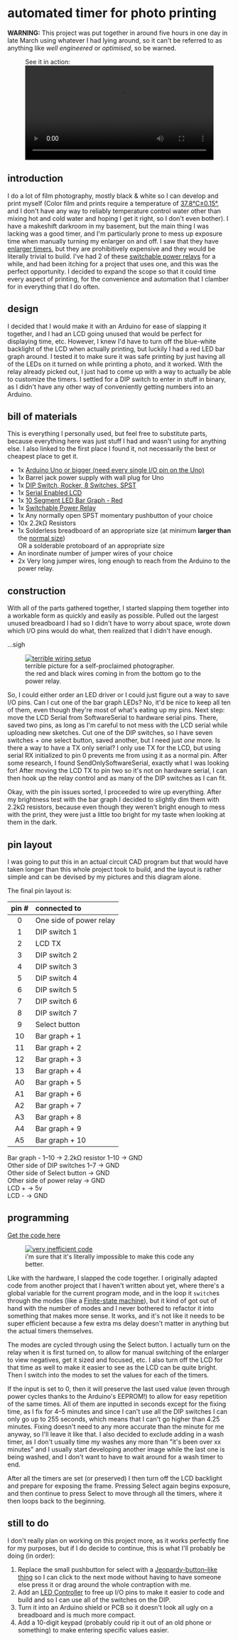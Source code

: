 # automated timer for photo printing
**WARNING:** This project was put together in around five hours in one day in
late March using whatever I had lying around, so it can't be referred to as
anything like *well engineered* or *optimised*, so be warned.

<figure>
<figcaption>See it in action:</figcaption>
<video style="width:100%;" controls>
<source src="../video/74926323-5b73-4f23-b4be-27e26e2e2da4.webm" type="video/webm">
Your browser does not support WebM or the video tag.
</video>
</figure>

## introduction
I do a lot of film photography, mostly black & white so I can develop and print
myself (Color film and prints require a temperature of [37.8°C±0.15°][1], and I
don't have any way to reliably temperature control water other than mixing hot
and cold water and hoping I get it right, so I don't even bother). I have a
makeshift darkroom in my basement, but the main thing I was lacking was a good
timer, and I'm particularly prone to mess up exposure time when manually
turning my enlarger on and off. I saw that they have [enlarger timers][2], but
they are prohibitively expensive and they would be literally trivial to build.
I've had 2 of these [switchable power relays][bom-5] for a while, and had been
itching for a project that uses one, and this was the perfect opportunity. I
decided to expand the scope so that it could time every aspect of printing, for
the convenience and automation that I clamber for in everything that I do
often.

## design
I decided that I would make it with an Arduino for ease of slapping it
together, and I had an LCD going unused that would be perfect for displaying
time, etc. However, I knew I'd have to turn off the blue-white backlight of the
LCD when actually printing, but luckily I had a red LED bar graph around. I
tested it to make sure it was safe printing by just having all of the LEDs on
it turned on while printing a photo, and it worked. With the relay already
picked out, I just had to come up with a way to actually be able to customize
the timers. I settled for a DIP switch to enter in stuff in binary, as I didn't
have any other way of conveniently getting numbers into an Arduino.

## bill of materials
This is everything I personally used, but feel free to substitute parts,
because everything here was just stuff I had and wasn't using for anything
else. I also linked to the first place I found it, not necessarily the best or
cheapest place to get it.

* 1x [Arduino Uno or bigger (need every single I/O pin on the Uno)][bom-1]
* 1x Barrel jack power supply with wall plug for Uno
* 1x [DIP Switch, Rocker, 8 Switches, SPST][bom-2]
* 1x [Serial Enabled LCD][bom-3]
* 1x [10 Segment LED Bar Graph - Red][bom-4]
* 1x [Switchable Power Relay][bom-5]
* 1x Any normally open SPST momentary pushbutton of your choice
* 10x 2.2kΩ Resistors
* 1x Solderless breadboard of an appropriate size (at minimum **larger than**
	the [normal size][bom-6])  
	OR a solderable protoboard of an appropriate size
* An inordinate number of jumper wires of your choice
* 2x Very long jumper wires, long enough to reach from the Arduino to the power
	relay.

## construction
With all of the parts gathered together, I started slapping them together into
a workable form as quickly and easily as possible. Pulled out the largest
unused breadboard I had so I didn't have to worry about space, wrote down which
I/O pins would do what, then realized that I didn't have enough.

…sigh

<div class="picture-left">
<figure>
<a href="../img/95ce422c-e102-4caf-ac42-8774f9922eca.jpg" target="_blank">
<img src="../img/95ce422c-e102-4caf-ac42-8774f9922eca.jpg" 
	title="much terrible wow" alt="terrible wiring setup" />
</a>
<figcaption>
terrible picture for a self-proclaimed photographer.<br/>
the red and black wires coming in from the bottom go to the power relay.
</figcaption>
</figure>
</div>

So, I could either order an LED driver or I could just figure out a way to save
I/O pins. Can I cut one of the bar graph LEDs? No, it'd be nice to keep all ten
of them, even though they're most of what's eating up my pins. Next step: move
the LCD Serial from SoftwareSerial to hardware serial pins. There, saved two
pins, as long as I'm careful to not mess with the LCD serial while uploading
new sketches. Cut one of the DIP switches, so I have seven switches + one
select button, saved another, but I need just *one* more. Is there a way to
have a TX only serial? I only use TX for the LCD, but using serial RX
initialized to pin 0 prevents me from using it as a normal pin. After some
research, I found SendOnlySoftwareSerial, exactly what I was looking for! After
moving the LCD TX to pin two so it's not on hardware serial, I can then hook up
the relay control and as many of the DIP switches as I can fit.

Okay, with the pin issues sorted, I proceeded to wire up everything. After my
brightness test with the bar graph I decided to slightly dim them with 2.2kΩ
resistors, because even though they weren't bright enough to mess with the
print, they were just a little too bright for my taste when looking at them in
the dark.

## pin layout
I was going to put this in an actual circuit CAD program but that would have
taken longer than this whole project took to build, and the layout is rather
simple and can be devised by my pictures and this diagram alone.

The final pin layout is:

| pin # | connected to |
|:-----:|:------------ |
|  0 | One side of power relay |
|  1 | DIP switch 1 |
|  2 | LCD TX |
|  3 | DIP switch 2 |
|  4 | DIP switch 3 |
|  5 | DIP switch 4 |
|  6 | DIP switch 5 |
|  7 | DIP switch 6 |
|  8 | DIP switch 7 |
|  9 | Select button |
| 10 | Bar graph + 1 |
| 11 | Bar graph + 2 |
| 12 | Bar graph + 3 |
| 13 | Bar graph + 4 |
| A0 | Bar graph + 5 |
| A1 | Bar graph + 6 |
| A2 | Bar graph + 7 |
| A3 | Bar graph + 8 |
| A4 | Bar graph + 9 |
| A5 | Bar graph + 10 |

Bar graph - 1–10 → 2.2kΩ resistor 1–10 → GND  
Other side of DIP switches 1–7 → GND  
Other side of Select button → GND  
Other side of power relay → GND  
LCD + → 5v  
LCD - → GND

## programming
[Get the code here][3]

<div class="picture-left">
<figure>
<a href="../img/30001327-a064-4704-8d2f-91d8761d0ba4.png" target="_blank">
<img src="../img/30001327-a064-4704-8d2f-91d8761d0ba4.png" 
	title="i code badly sometimes" alt="very inefficient code" />
</a>
<figcaption>
i'm sure that it's literally impossible to make this code any better.
</figcaption>
</figure>
</div>

Like with the hardware, I slapped the code together. I originally adapted code
from another project that I haven't written about yet, where there's a global
variable for the current program mode, and in the loop it `switch`es through
the modes (like a [Finite-state machine][4]), but it kind of got out of hand
with the number of modes and I never bothered to refactor it into something
that makes more sense. It works, and it's not like it needs to be super
efficient because a few extra ms delay doesn't matter in anything but the
actual timers themselves.

The modes are cycled through using the Select button. I actually turn on the
relay when it is first turned on, to allow for manual switching of the enlarger
to view negatives, get it sized and focused, etc. I also turn off the LCD for
that time as well to make it easier to see as the LCD can be quite bright. Then
I switch into the modes to set the values for each of the timers. 

If the input is set to 0, then it will preserve the last used value (even
through power cycles thanks to the Arduino's EEPROM!) to allow for easy
repetition of the same times. All of them are inputted in seconds except for
the fixing time, as I fix for 4–5 minutes and since I can't use all the DIP
switches I can only go up to 255 seconds, which means that I can't go higher
than 4.25 minutes. Fixing doesn't need to any more accurate than the minute for
me anyway, so I'll leave it like that. I also decided to exclude adding in a
wash timer, as I don't usually time my washes any more than "it's been over xx
minutes" and I usually start developing another image while the last one is
being washed, and I don't want to have to wait around for a wash timer to end.

After all the timers are set (or preserved) I then turn off the LCD backlight
and prepare for exposing the frame. Pressing Select again begins exposure, and
then continue to press Select to move through all the timers, where it then
loops back to the beginning.

## still to do
I don't really plan on working on this project more, as it works perfectly fine
for my purposes, but if I do decide to continue, this is what I'll probably be
doing (in order):

1. Replace the small pushbutton for select with a [Jeopardy-button–like
	thing][todo-1] so I can click to the next mode without having to have
	someone else press it or drag around the whole contraption with me.
2. Add an [LED Controller][todo-2] to free up I/O pins to make it easier to
	code and build and so I can use all of the switches on the DIP.
3. Turn it into an Arduino shield or PCB so it doesn't look all ugly on a
	breadboard and is much more compact.
4. Add a 10-digit keypad (probably could rip it out of an old phone or
	something) to make entering specific values easier.

[1]: https://imaging.kodakalaris.com/sites/uat/files/wysiwyg/pro/chemistry/z131.pdf
[2]: https://www.youtube.com/watch?v=Ug9vKaNP3Xo
[3]: https://gist.github.com/nytpu/753158379559c04b7728f9998a10473d
[4]: https://en.wikipedia.org/wiki/Finite-state_machine

[bom-1]: https://store.arduino.cc/usa/arduino-uno-rev3
[bom-2]: https://www.newark.com/alcoswitch-te-connectivity/5435640-5/switch-dip-8-position-spst-raised/dp/52K3775
[bom-3]: https://www.sparkfun.com/products/10097
[bom-4]: https://www.sparkfun.com/products/9935
[bom-5]: https://www.sparkfun.com/products/14236
[bom-6]: https://upload.wikimedia.org/wikipedia/commons/thumb/7/73/400_points_breadboard.jpg/1200px-400_points_breadboard.jpg

[todo-1]: https://www.jeopardy.com/sites/default/files/styles/article_image_960_/public/files/image//Assets/jeopardy/images/s34_jbuzz/september/signaling-device/sd_buzzer3_840x473.gif
[todo-2]: https://www.mouser.com/ProductDetail/Maxim-Integrated/MAX7219CNG%2B?qs=1THa7WoU59Gme2Z0GeVXUQ%3D%3D
